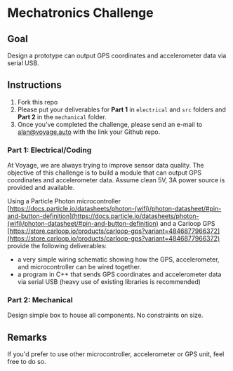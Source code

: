 # Mechatronics Challenge

## Goal
Design a prototype can output GPS coordinates and accelerometer data via serial USB.

## Instructions
1. Fork this repo
2. Please put your deliverables for **Part 1** in `electrical` and `src` folders and **Part 2** in the `mechanical` folder.
3. Once you've completed the challenge, please send an e-mail to alan@voyage.auto with the link your Github repo.

### Part 1: Electrical/Coding
At Voyage, we are always trying to improve sensor data quality.  The objective of this challenge is to build a module that can output GPS coordinates and accelerometer data.  Assume clean 5V, 3A power source is provided and available.    

Using a Particle Photon microcontroller [https://docs.particle.io/datasheets/photon-(wifi)/photon-datasheet/#pin-and-button-definition](https://docs.particle.io/datasheets/photon-(wifi)/photon-datasheet/#pin-and-button-definition) and a Carloop GPS [https://store.carloop.io/products/carloop-gps?variant=4846877966372](https://store.carloop.io/products/carloop-gps?variant=4846877966372) provide the following deliverables:

- a very simple wiring schematic showing how the GPS, accelerometer, and microcontroller can be wired together.
- a program in C++ that sends GPS coordinates and accelerometer data via serial USB (heavy use of existing libraries is recommended) 

### Part 2: Mechanical
Design simple box to house all components. No constraints on size.

## Remarks
If you'd prefer to use other microcontroller, accelerometer or GPS unit, feel free to do so.
